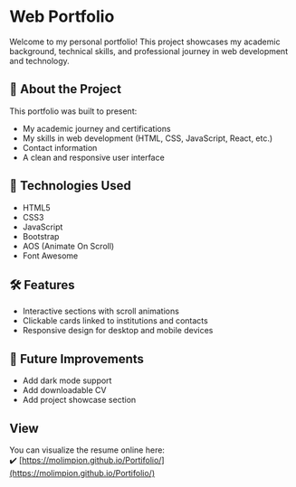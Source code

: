 # Web Portfolio
Welcome to my personal portfolio! This project showcases my academic background, technical skills, and professional journey in web development and technology.

## 🚀 About the Project

This portfolio was built to present:

- My academic journey and certifications
- My skills in web development (HTML, CSS, JavaScript, React, etc.)
- Contact information
- A clean and responsive user interface

## 📌 Technologies Used

- HTML5
- CSS3
- JavaScript
- Bootstrap
- AOS (Animate On Scroll)
- Font Awesome

## 🛠 Features

- Interactive sections with scroll animations
- Clickable cards linked to institutions and contacts
- Responsive design for desktop and mobile devices

## 🧠 Future Improvements

- Add dark mode support
- Add downloadable CV
- Add project showcase section

## View
You can visualize the resume online here:  
✔️ [https://molimpion.github.io/Portifolio/](https://molimpion.github.io/Portifolio/)


